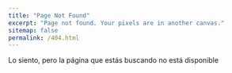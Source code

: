 ```yaml
---
title: "Page Not Found"
excerpt: "Page not found. Your pixels are in another canvas."
sitemap: false
permalink: /404.html
---
```


Lo siento, pero la página que estás buscando no está disponible
